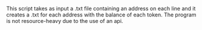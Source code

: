 This script takes as input a .txt file containing an address on each line and it creates a .txt for each address with the balance of each token.
The program is not resource-heavy due to the use of an api.
